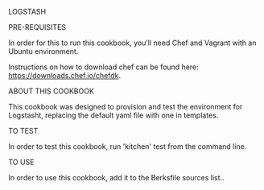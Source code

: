 LOGSTASH

PRE-REQUISITES

In order for this to run this cookbook, you'll need Chef and Vagrant with an Ubuntu environment.

Instructions on how to download chef can be found here: https://downloads.chef.io/chefdk.

ABOUT THIS COOKBOOK

This cookbook was designed to provision and test the environment for Logstasht, replacing the default yaml file with one in templates.

TO TEST

In order to test this cookbook, run 'kitchen' test from the command line.

TO USE

In order to use this cookbook, add it to the Berksfile sources list..

